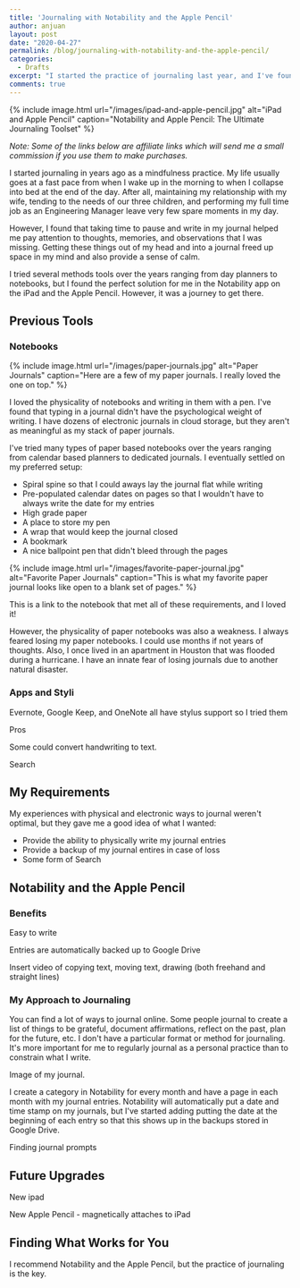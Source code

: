 ```yaml
---
title: 'Journaling with Notability and the Apple Pencil'
author: anjuan
layout: post
date: "2020-04-27"
permalink: /blog/journaling-with-notability-and-the-apple-pencil/
categories:
  - Drafts
excerpt: "I started the practice of journaling last year, and I've found that the Notability app and the Apple Pencil are the perfect set of tools for recording my thoughts."
comments: true
---
```


{% include image.html url="/images/ipad-and-apple-pencil.jpg" alt="iPad and Apple Pencil" caption="Notability and Apple Pencil: The Ultimate Journaling Toolset" %}

*Note: Some of the links below are affiliate links which will send me a small commission if you use them to make purchases.*

I started journaling in years ago as a mindfulness practice. My life usually goes at a fast pace from when I wake up in the morning to when I collapse into bed at the end of the day. After all, maintaining my relationship with my wife, tending to the needs of our three children, and performing my full time job as an Engineering Manager leave very few spare moments in my day.

However, I found that taking time to pause and write in my journal helped me pay attention to thoughts, memories, and observations that I was missing. Getting these things out of my head and into a journal freed up space in my mind and also provide a sense of calm.

I tried several methods tools over the years ranging from day planners to notebooks, but I found the perfect solution for me in the Notability app on the iPad and the Apple Pencil. However, it was a journey to get there.

## Previous Tools

### Notebooks

{% include image.html url="/images/paper-journals.jpg" alt="Paper Journals" caption="Here are a few of my paper journals. I really loved the one on top." %}

I loved the physicality of notebooks and writing in them with a pen. I've found that typing in a journal didn't have the psychological weight of writing. I have dozens of electronic journals in cloud storage, but they aren't as meaningful as my stack of paper journals.

I've tried many types of paper based notebooks over the years ranging from calendar based planners to dedicated journals. I eventually settled on my preferred setup:

* Spiral spine so that I could aways lay the journal flat while writing
* Pre-populated calendar dates on pages so that I wouldn't have to always write the date for my entries
* High grade paper
* A place to store my pen
* A wrap that would keep the journal closed
* A bookmark
* A nice ballpoint pen that didn't bleed through the pages

{% include image.html url="/images/favorite-paper-journal.jpg" alt="Favorite Paper Journals" caption="This is what my favorite paper journal looks like open to a blank set of pages." %}

This is a link to the notebook that met all of these requirements, and I loved it!

However, the physicality of paper notebooks was also a weakness. I always feared losing my paper notebooks. I could use months if not years of thoughts. Also, I once lived in an apartment in Houston that was flooded during a hurricane. I have an innate fear of losing journals due to another natural disaster.

### Apps and Styli

Evernote, Google Keep, and OneNote all have stylus support so I tried them

Pros

Some could convert handwriting to text. 

Search

## My Requirements

My experiences with physical and electronic ways to journal weren't optimal, but they gave me a good idea of what I wanted:

* Provide the ability to physically write my journal entries
* Provide a backup of my journal entires in case of loss
* Some form of Search

## Notability and the Apple Pencil

### Benefits

Easy to write

Entries are automatically backed up to Google Drive

Insert video of copying text, moving text, drawing (both freehand and straight lines)

### My Approach to Journaling

You can find a lot of ways to journal online. Some people journal to create a list of things to be grateful, document affirmations, reflect on the past, plan for the future, etc. I don't have a particular format or method for journaling. It's more important for me to regularly journal as a personal practice than to constrain what I write.

Image of my journal.

I create a category in Notability for every month and have a page in each month with my journal entries. Notability will automatically put a date and time stamp on my journals, but I've started adding putting the date at the beginning of each entry so that this shows up in the backups stored in Google Drive.

Finding journal prompts

## Future Upgrades

New ipad

New Apple Pencil - magnetically attaches to iPad

## Finding What Works for You

I recommend Notability and the Apple Pencil, but the practice of journaling is the key.